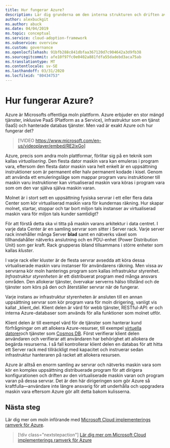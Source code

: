 ```yaml
---
title: Hur fungerar Azure?
description: Lär dig grunderna om den interna strukturen och driften av Azures moln plattform och molnbaserad virtualisering.
author: alexbuckgit
ms.author: abuck
ms.date: 04/04/2019
ms.topic: conceptual
ms.service: cloud-adoption-framework
ms.subservice: overview
ms.custom: governance
ms.openlocfilehash: 91bfb288c841dbfaa367120d7c904642a3d9fb38
ms.sourcegitcommit: afe10f97fc0e0402a881fdfa55dadebd3aca75ab
ms.translationtype: MT
ms.contentlocale: sv-SE
ms.lasthandoff: 03/31/2020
ms.locfileid: "80434753"
---
```

<!-- markdownlint-disable MD026 -->

# <a name="how-does-azure-work"></a>Hur fungerar Azure?

Azure är Microsofts offentliga moln plattform. Azure erbjuder en stor mängd tjänster, inklusive PaaS (Platform as a Service), infrastruktur som en tjänst (IaaS) och hanterade databas tjänster. Men vad är exakt Azure och hur fungerar det?

<!-- markdownlint-disable MD034 -->

> [!VIDEO https://www.microsoft.com/en-us/videoplayer/embed/RE2ixGo]

Azure, precis som andra moln plattformar, förlitar sig på en teknik som kallas _virtualisering_. Den flesta dator maskin vara kan emuleras i program vara, eftersom den flesta dator maskin vara helt enkelt är en uppsättning instruktioner som är permanent eller halv permanent kodade i kisel. Genom att använda ett emuleringsläge som mappar program varu instruktioner till maskin varu instruktioner kan virtualiserad maskin vara köras i program vara som om den var själva själva maskin varan.

Molnet är i stort sett en uppsättning fysiska servrar i ett eller flera data Center som kör virtualiserad maskin vara för kundernas räkning. Hur skapar molnet, startar, stoppar och tar bort miljon tals instanser av virtualiserad maskin vara för miljon tals kunder samtidigt?

För att förstå detta ska vi titta på maskin varans arkitektur i data centret. I varje data Center är en samling servrar som sitter i Server rack. Varje server rack innehåller många Server **blad** samt en nätverks växel som tillhandahåller nätverks anslutning och en PDU-enhet (Power Distribution Unit) som ger kraft. Rack grupperas ibland tillsammans i större enheter som kallas _kluster_.

I varje rack eller kluster är de flesta servrar avsedda att köra dessa virtualiserade maskin varu instanser för användarens räkning. Men vissa av servrarna kör moln hanterings program som kallas infrastruktur styrenhet. _Infrastruktur styrenheten_ är ett distribuerat program med många ansvars områden. Den allokerar tjänster, övervakar serverns hälso tillstånd och de tjänster som körs på den och återställer servrar när de fungerar.

Varje instans av infrastruktur styrenheten är ansluten till en annan uppsättning servrar som kör program vara för moln dirigering, vanligt vis kallat _klient_del. Klient delen är värd för webb tjänster, RESTful-API: er och interna Azure-databaser som används för alla funktioner som molnet utför.

Klient delen är till exempel värd för de tjänster som hanterar kund förfrågningar om att allokera Azure-resurser, till exempel [virtuella datorer](https://docs.microsoft.com/azure/virtual-machines)och tjänster som [Cosmos DB](https://docs.microsoft.com/azure/cosmos-db/introduction). Först verifierar klient delen användaren och verifierar att användaren har behörighet att allokera de begärda resurserna. I så fall kontrollerar klient delen en databas för att hitta ett Server rack med tillräckligt med kapacitet och instruerar sedan infrastruktur hanteraren på racket att allokera resursen.

Azure är alltså en enorm samling av servrar och nätverks maskin vara som kör en komplex uppsättning distribuerade program för att dirigera konfigurationen och driften av den virtualiserade maskin varan och program varan på dessa servrar. Det är den här dirigeringen som gör Azure så kraftfulla&mdash;användare inte längre ansvarig för att underhålla och uppgradera maskin vara eftersom Azure gör allt detta bakom kulisserna.

## <a name="next-steps"></a>Nästa steg

Lär dig mer om moln införande med [Microsoft Cloud implementerings ramverk för Azure](../index.md).

> [!div class="nextstepaction"]
> [Lär dig mer om Microsoft Cloud implementerings ramverk för Azure](../index.md)
